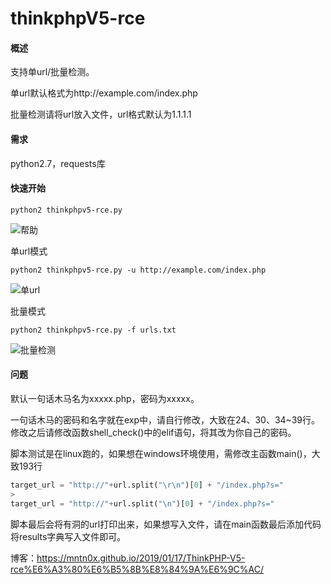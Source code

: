 # thinkphpV5-rce

#### 概述

支持单url/批量检测。

单url默认格式为http://example.com/index.php

批量检测请将url放入文件，url格式默认为1.1.1.1

#### 需求

python2.7，requests库

#### 快速开始

`python2 thinkphpv5-rce.py`

![帮助](http://bmob-cdn-22571.b0.upaiyun.com/2019/01/17/1236690640fead4280fe54aeb1042a1e.png)

单url模式

`python2 thinkphpv5-rce.py -u http://example.com/index.php`

![单url](http://bmob-cdn-22571.b0.upaiyun.com/2019/01/17/c753c9284020d9258050600572009992.png)

批量模式

`python2 thinkphpv5-rce.py -f urls.txt`

![批量检测](http://bmob-cdn-22571.b0.upaiyun.com/2019/01/17/abf3ba4e406f3fe980bb79ecd50b623f.png)

#### 问题

默认一句话木马名为xxxxx.php，密码为xxxxx。

一句话木马的密码和名字就在exp中，请自行修改，大致在24、30、34~39行。修改之后请修改函数shell_check()中的elif语句，将其改为你自己的密码。



脚本测试是在linux跑的，如果想在windows环境使用，需修改主函数main()，大致193行

```python
target_url = "http://"+url.split("\r\n")[0] + "/index.php?s="
> 
target_url = "http://"+url.split("\n")[0] + "/index.php?s="
```



脚本最后会将有洞的url打印出来，如果想写入文件，请在main函数最后添加代码将results字典写入文件即可。



博客：https://mntn0x.github.io/2019/01/17/ThinkPHP-V5-rce%E6%A3%80%E6%B5%8B%E8%84%9A%E6%9C%AC/